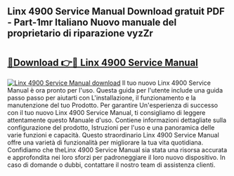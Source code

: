 ## Linx 4900 Service Manual Download gratuit PDF - Part-1mr Italiano Nuovo manuale del proprietario di riparazione vyzZr

# <h2><a href="http://dfafl5.blite.top/?on=Linx+4900+Service+Manual">🔗Download 👉🔴 Linx 4900 Service Manual</a></h2>

[![Linx 4900 Service Manual download](https://i.imgur.com/lujVjoI.png)](http://dfafl5.blite.top/?on=Linx+4900+Service+Manual)
Il tuo nuovo Linx 4900 Service Manual è ora pronto per l'uso. Questa guida per l'utente include una guida passo passo per aiutarti con L'installazione, il funzionamento e la manutenzione del tuo Prodotto. Per garantire Un'esperienza di successo con il tuo nuovo Linx 4900 Service Manual, ti consigliamo di leggere attentamente questo Manuale d'uso. Contiene informazioni dettagliate sulla configurazione del prodotto, Istruzioni per l'uso e una panoramica delle varie funzioni e capacità. Questo straordinario Linx 4900 Service Manual offre una varietà di funzionalità per migliorare la tua vita quotidiana. Confidiamo che theLinx 4900 Service Manual sia stata una risorsa accurata e approfondita nei loro sforzi per padroneggiare il loro nuovo dispositivo. In caso di domande o dubbi, contattare il nostro team di assistenza clienti.
